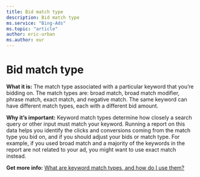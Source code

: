 ```yaml
---
title: Bid match type
description: Bid match type
ms.service: "Bing-Ads"
ms.topic: "article"
author: eric-urban
ms.author: eur
---
```


# Bid match type

**What it is:**   The match type associated with a particular keyword that you’re bidding on. The match types are: broad match, broad match modifier, phrase match, exact match, and negative match. The same keyword can have different match types, each with a different bid amount.

**Why it’s important:**   Keyword match types determine how closely a search query or other input must match your keyword. Running a report on this data helps you identify the   clicks and conversions coming from the match type you bid on, and if you should adjust your bids or match type. For example, if you used broad match and   a majority of the keywords in the report are not related to your ad, you might want to use exact match instead.

**Get more info:**     [What are keyword match types, and how do I use them?](../hlp_BA_CONC_MatchOptions.md)


